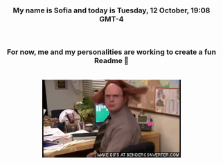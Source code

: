 


<div align="center">
<h3 >My name is Sofia and today is Tuesday, 12 October, 19:08 GMT-4</h3><br>
<h3 >For now, me and my personalities are working to create a fun Readme 👋
</h3><br>
<img src='img/dwight.gif' alt='working...'/>
</div>
